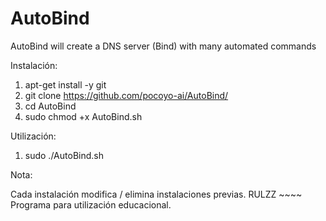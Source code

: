 
# AutoBind

AutoBind will create a DNS server (Bind) with many automated commands 

Instalación:

  1. apt-get install -y git
  2. git clone https://github.com/pocoyo-ai/AutoBind/
  3. cd AutoBind
  4. sudo chmod +x AutoBind.sh

Utilización:

  1. sudo ./AutoBind.sh
  
Nota:

Cada instalación modifica / elimina instalaciones previas. 
                                                RULZZ ~~~~
Programa para utilización educacional.
